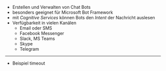 
- Erstellen und Verwalten von Chat Bots
- besonders geeignet für Microsoft Bot Framework
- mit *Cognitive Services* können Bots den *Intent* der Nachricht auslesen
- Verfügbarkeit in vielen Kanälen
    - Email oder SMS
    - Facebook Messenger
    - Slack, MS Teams
    - Skype
    - Telegram


--- 
- Beispiel timeout